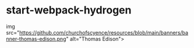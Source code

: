 # start-webpack-hydrogen

img src="https://github.com/churchofscyence/resources/blob/main/banners/banner-thomas-edison.png" alt="Thomas Edison">
